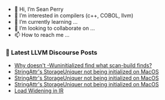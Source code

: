 - 👋 Hi, I’m Sean Perry
- 👀 I’m interested in compilers (c++, COBOL, llvm)
- 🌱 I’m currently learning ...
- 💞️ I’m looking to collaborate on ...
- 📫 How to reach me ...

<!---
s66perry/s66perry is a ✨ special ✨ repository because its `README.md` (this file) appears on your GitHub profile.
You can click the Preview link to take a look at your changes.
--->
### 📕 Latest LLVM Discourse Posts

<!-- DISCOURSE-LLVM:START -->
- [Why doesn&#39;t -Wuninitialized find what scan-build finds?](https://discourse.llvm.org/t/why-doesnt-wuninitialized-find-what-scan-build-finds/63348#post_11)
- [StringAttr&#39;s StorageUniquer not being initialized on MacOS](https://discourse.llvm.org/t/stringattrs-storageuniquer-not-being-initialized-on-macos/63386#post_3)
- [StringAttr&#39;s StorageUniquer not being initialized on MacOS](https://discourse.llvm.org/t/stringattrs-storageuniquer-not-being-initialized-on-macos/63386#post_2)
- [StringAttr&#39;s StorageUniquer not being initialized on MacOS](https://discourse.llvm.org/t/stringattrs-storageuniquer-not-being-initialized-on-macos/63386#post_1)
- [Load Widening in IR](https://discourse.llvm.org/t/load-widening-in-ir/61952#post_14)
<!-- DISCOURSE-LLVM:END -->
